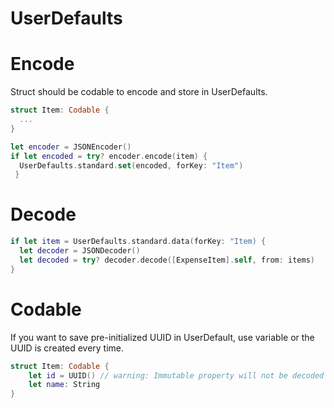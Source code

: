 # UserDefaults

# Encode

Struct should be codable to encode and store in UserDefaults.

```swift
struct Item: Codable {
  ...
}

let encoder = JSONEncoder()
if let encoded = try? encoder.encode(item) {
  UserDefaults.standard.set(encoded, forKey: "Item")
 }
 ```

# Decode

```swift
if let item = UserDefaults.standard.data(forKey: "Item) {
  let decoder = JSONDecoder()
  let decoded = try? decoder.decode([ExpenseItem].self, from: items)
}

```


# Codable
If you want to save pre-initialized UUID in UserDefault, use variable or the UUID is created every time. 

```swift
struct Item: Codable {
    let id = UUID() // warning: Immutable property will not be decoded because it is declared with an initial value which cannot be overwritten
    let name: String
}
```
